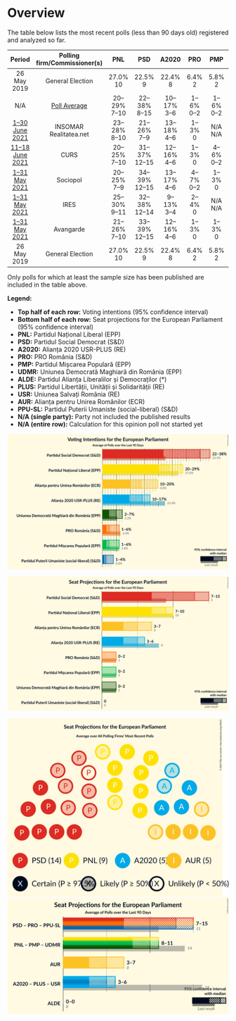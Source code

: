 # Overview

The table below lists the most recent polls (less than 90 days old) registered and analyzed so far.

| Period     | Polling firm/Commissioner(s) | PNL | PSD | A2020 | PRO | PMP | UDMR | ALDE | PLUS | USR | AUR | PPU-SL |
|:----------:|:----------------------------:|:--:|:--:|:--:|:--:|:--:|:--:|:--:|:--:|:--:|:--:|:--:|
| 26 May 2019 | General Election | 27.0% <br> 10 | 22.5% <br> 9 | 22.4% <br> 8 | 6.4% <br> 2 | 5.8% <br> 2 | 5.3% <br> 2 | 4.1% <br> 0 | 22.4% <br> 4 | 22.4% <br> 4 | 0.0% <br> 0 | 0.0% <br> 0 |
| N/A | [Poll Average](average.html) | 20–29% <br> 7–10 | 22–38% <br> 8–15 | 10–17% <br> 3–6 | 1–6% <br> 0–2 | 1–6% <br> 0–2 | 2–7% <br> 0–2 | N/A <br> N/A | N/A <br> N/A | N/A <br> N/A | 10–20% <br> 3–7 | 1–4% <br> 0 |
| [1–30 June 2021](2021-06-30-INSOMAR.html) | INSOMAR <br> Realitatea.net | 23–28% <br> 8–10 | 21–26% <br> 7–9 | 13–18% <br> 4–6 | 1–3% <br> 0 | N/A <br> N/A | 4–7% <br> 0–2 | N/A <br> N/A | N/A <br> N/A | N/A <br> N/A | 16–21% <br> 5–7 | N/A <br> N/A |
| [11–18 June 2021](2021-06-18-CURS.html) | CURS | 20–25% <br> 7–10 | 31–37% <br> 12–15 | 12–16% <br> 4–6 | 1–3% <br> 0 | 4–6% <br> 0–2 | 3–5% <br> 0–2 | N/A <br> N/A | N/A <br> N/A | N/A <br> N/A | 10–14% <br> 4–5 | 2–4% <br> 0 |
| [1–31 May 2021](2021-05-31-Sociopol.html) | Sociopol | 20–25% <br> 7–9 | 34–39% <br> 12–15 | 13–17% <br> 4–6 | 4–7% <br> 0–2 | 1–3% <br> 0 | 5–8% <br> 0–2 | N/A <br> N/A | N/A <br> N/A | N/A <br> N/A | 9–13% <br> 3–4 | 1–2% <br> 0 |
| [1–31 May 2021](2021-05-31-IRES.html) | IRES | 25–30% <br> 9–11 | 32–38% <br> 12–14 | 9–13% <br> 3–4 | 2–4% <br> 0 | N/A <br> N/A | 2–4% <br> 0 | N/A <br> N/A | N/A <br> N/A | N/A <br> N/A | 12–16% <br> 4–5 | N/A <br> N/A |
| [1–31 May 2021](2021-05-31-Avangarde.html) | Avangarde | 21–26% <br> 7–10 | 33–39% <br> 12–15 | 12–16% <br> 4–6 | 1–3% <br> 0 | 1–3% <br> 0 | 4–6% <br> 0–2 | N/A <br> N/A | N/A <br> N/A | N/A <br> N/A | 13–17% <br> 4–6 | 1–2% <br> 0 |
| 26 May 2019 | General Election | 27.0% <br> 10 | 22.5% <br> 9 | 22.4% <br> 8 | 6.4% <br> 2 | 5.8% <br> 2 | 5.3% <br> 2 | 4.1% <br> 0 | 22.4% <br> 4 | 22.4% <br> 4 | 0.0% <br> 0 | 0.0% <br> 0 |

Only polls for which at least the sample size has been published are included in the table above.

**Legend:**
+ **Top half of each row:** Voting intentions (95% confidence interval)
+ **Bottom half of each row:** Seat projections for the European Parliament (95% confidence interval)
+ **PNL:** Partidul Național Liberal (EPP)
+ **PSD:** Partidul Social Democrat (S&D)
+ **A2020:** Alianța 2020 USR-PLUS (RE)
+ **PRO:** PRO România (S&D)
+ **PMP:** Partidul Mișcarea Populară (EPP)
+ **UDMR:** Uniunea Democrată Maghiară din România (EPP)
+ **ALDE:** Partidul Alianța Liberalilor și Democraților (*)
+ **PLUS:** Partidul Libertății, Unității și Solidarității (RE)
+ **USR:** Uniunea Salvați România (RE)
+ **AUR:** Alianța pentru Unirea Românilor (ECR)
+ **PPU-SL:** Partidul Puterii Umaniste (social-liberal) (S&D)
+ **N/A (single party):** Party not included the published results
+ **N/A (entire row):** Calculation for this opinion poll not started yet


![Graph with voting intentions not yet produced](average.png "Voting Intentions")

![Graph with seats not yet produced](average-seats.png "Seats")

![Graph with seating plan not yet produced](average-seating-plan.png "Seating Plan")
![Graph with coalitions seats not yet produced](average-coalitions-seats.png "Coalitions Seats")
